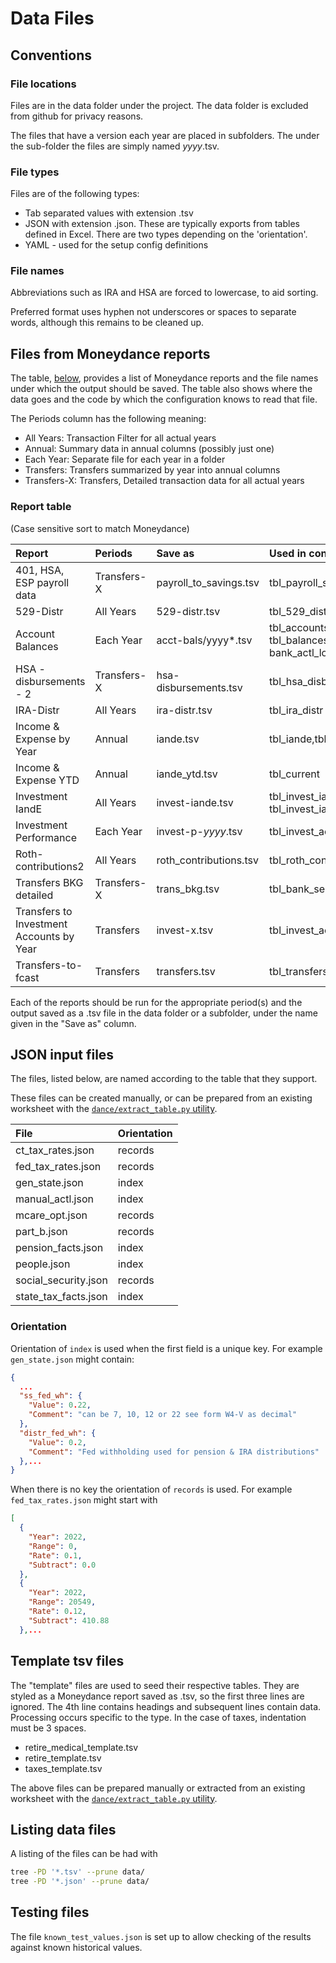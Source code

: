 # Data Files

## Conventions

### File locations

Files are in the data folder under the project.  The data folder is excluded from github for privacy reasons.

The files that have a version each year are placed in subfolders.  The under the sub-folder the files are simply named *yyyy*.tsv.

### File types

Files are of the following types:

- Tab separated values with extension .tsv
- JSON with extension .json.  These are typically exports from tables defined in Excel. There are two types depending on the 'orientation'.  
- YAML - used for the setup config definitions

### File names

Abbreviations such as IRA and HSA are forced to lowercase, to aid sorting. 

Preferred format uses hyphen not underscores or spaces to separate words, although this remains to be cleaned up.

## Files from Moneydance reports

The table, [below](#report-table), provides a list of Moneydance reports and the file names under which the output should be saved. The table also shows where the data goes and the code by which the configuration knows to read that file.

The Periods column has the following meaning:

- All Years: Transaction Filter for all actual years
- Annual: Summary data in annual columns (possibly just one)
- Each Year: Separate file for each year in a folder
- Transfers: Transfers summarized by year into annual columns
- Transfers-X: Transfers, Detailed transaction data for all actual years

### Report table

(Case sensitive sort to match Moneydance)

|Report|Periods|Save as|Used in config by|Data type code|
|:--|:--|:--|:--|:--|
|401, HSA, ESP payroll data|Transfers-X|payroll_to_savings.tsv|tbl_payroll_savings|md_pr_sav|
|529-Distr|All Years|529-distr.tsv|tbl_529_distr|md_529_distr|
|Account Balances|Each Year|acct-bals/yyyy*.tsv|tbl_accounts[^1], tbl_balances, bank_actl_load.py|md_acct, md_bal2|
|HSA - disbursements - 2|Transfers-X|hsa-disbursements.tsv|tbl_hsa_disb|md_hsa_disb|
|IRA-Distr|All Years|ira-distr.tsv|tbl_ira_distr|md_ira_distr|
|Income & Expense by Year|Annual|iande.tsv|tbl_iande,tbl_iande_actl|md_iande_actl|
|Income & Expense YTD|Annual|iande_ytd.tsv|tbl_current|md_iande_actl|
|Investment IandE|All Years|invest-iande.tsv|tbl_invest_iande_values, tbl_invest_iande_ratios|md_invest_iande_values|
|Investment Performance|Each Year|invest-p-*yyyy*.tsv|tbl_invest_actl[^7]|md_invest_actl|
|Roth-contributions2|All Years|roth_contributions.tsv|tbl_roth_contributions|md_roth|
|Transfers BKG detailed|Transfers-X|trans_bkg.tsv|tbl_bank_sel_invest|md_sel_inv|
|Transfers to Investment Accounts by Year|Transfers|invest-x.tsv|tbl_invest_actl|md_invest_actl|
|Transfers-to-fcast|Transfers|transfers.tsv|tbl_transfers_actl|md_transfers_actl|

Each of the reports should be run for the appropriate period(s) and the output saved as a .tsv file in the data folder or a subfolder, under the name given in the "Save as" column.

## JSON input files

The files, listed below, are named according to the table that they support. 

These files can be created manually, or can be prepared from an existing worksheet with the [`dance/extract_table.py` utility](./operations.md#extract-table). 

|File|Orientation|
|:--|:--|
|ct_tax_rates.json|records|
|fed_tax_rates.json|records|
|gen_state.json|index|
|manual_actl.json|index|
|mcare_opt.json|records|
|part_b.json|records|
|pension_facts.json|index|
|people.json|index|
|social_security.json|records|
|state_tax_facts.json|index|

### Orientation

Orientation of `index` is used when the first field is a unique key.  For example `gen_state.json` might contain:

```json
{
  ...
  "ss_fed_wh": {
    "Value": 0.22,
    "Comment": "can be 7, 10, 12 or 22 see form W4-V as decimal"
  },
  "distr_fed_wh": {
    "Value": 0.2,
    "Comment": "Fed withholding used for pension & IRA distributions"
  },...
}
```

When there is no key the orientation of `records` is used. For example `fed_tax_rates.json` might start with

```json
[
  {
    "Year": 2022,
    "Range": 0,
    "Rate": 0.1,
    "Subtract": 0.0
  },
  {
    "Year": 2022,
    "Range": 20549,
    "Rate": 0.12,
    "Subtract": 410.88
  },...
```

## Template tsv files

The "template" files are used to seed their respective tables.
They are styled as a Moneydance report saved as .tsv, so the first three lines are ignored. The 4th line contains headings and subsequent lines contain data. 
Processing occurs specific to the type. In the case of taxes, indentation must be 3 spaces. 

- retire_medical_template.tsv
- retire_template.tsv
- taxes_template.tsv

The above files can be prepared manually or extracted from an existing worksheet with the [`dance/extract_table.py` utility](./operations.md#extract-table).

## Listing data files

A listing of the files can be had with 

```bash
tree -PD '*.tsv' --prune data/
tree -PD '*.json' --prune data/
```

## Testing files

The file `known_test_values.json` is set up to allow checking of the results against known historical values.
